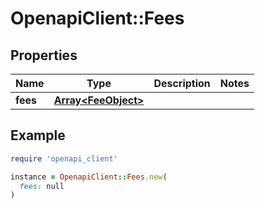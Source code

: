 # OpenapiClient::Fees

## Properties

| Name | Type | Description | Notes |
| ---- | ---- | ----------- | ----- |
| **fees** | [**Array&lt;FeeObject&gt;**](FeeObject.md) |  |  |

## Example

```ruby
require 'openapi_client'

instance = OpenapiClient::Fees.new(
  fees: null
)
```

